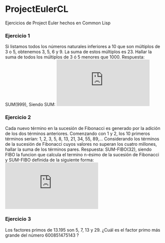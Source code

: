 ProjectEulerCL
==============

Ejercicios de Project Euler hechos en Common Lisp
### Ejercicio 1 
Si listamos todos los números naturales inferiores a 10 que son múltiplos de 3 o 5, obtenemos 3, 5, 6 y 9. La suma de estos múltiplos es 23. 
Hallar la suma de todos los múltiplos de 3 ó 5 menores que 1000.
Respuesta: SUM(999), Siendo SUM:
![](http://www.sciweavers.org/tex2img.php?eq=%20SUM%28n%29%20%3D%5Cbegin%7Bcases%7D0%20%26%20n%20%3D%200%5C%5Cn%20%2B%20SUM%28n%20-%201%29%20%26%20n%20%5Cequiv%200%20%283%29%20%20%5Cvee%20n%20%5Cequiv%200%20%285%29%20%5C%5C%20SUM%28n%20-%201%29%20%26%20%20%5Cneg%20%5Bn%20%5Cequiv%200%20%283%29%20%20%5Cvee%20n%20%5Cequiv%200%20%285%29%5D%20%5Cend%7Bcases%7D%20&bc=White&fc=Black&im=png&fs=12&ff=mathptmx&edit=0)

### Ejercicio 2
Cada nuevo término en la sucesión de Fibonacci es generado por la adición de los dos términos anteriores. Comenzando con 1 y 2, los 10 primeros términos serían: 1, 2, 3, 5, 8, 13, 21, 34, 55, 89,...
Considerando los términos de la sucesión de Fibonacci cuyos valores no superan los cuatro millones, hallar la suma de los términos pares.
Respuesta: SUM-FIBO(32), siendo FIBO la funcion que calcula el termino n-ésimo de la sucesión de Fibonacci y SUM-FIBO definida de la siguiente forma:
![](http://www.sciweavers.org/tex2img.php?eq=%20SUM-FIBO%20%3D%5Cbegin%7Bcases%7D0%20%26%20n%20%3D%200%5C%5CSUM-FIBO%28n%29%20%2B%20fibo%28n%29%20%26%20Par%28fibo%28n%29%29%20%5C%5C%20SUM-FIBO%28n-1%29%20%26%20%20Impar%28fibo%28n%29%29%5Cend%7Bcases%7D%20&bc=White&fc=Black&im=png&fs=12&ff=mathptmx&edit=0)

### Ejercicio 3
Los factores primos de 13.195 son 5, 7, 13 y 29.
¿Cuál es el factor primo más grande del número 600851475143 ?
